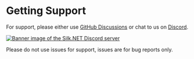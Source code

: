 # Getting Support
For support, please either use [GitHub Discussions](https://github.com/dotnet/Silk.NET/discussions) or chat to us on [Discord](https://discord.com/invite/DTHHXRt).


<a href="https://discord.com/invite/DTHHXRt"><img src="https://img.shields.io/badge/chat%20on-discord-7289DA" alt="Banner image of the Silk.NET Discord server"/></a>


Please do not use issues for support, issues are for bug reports only.
